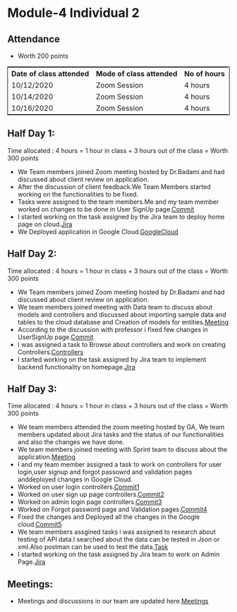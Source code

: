 # Module-4 Individual 2

## Attendance
- Worth 200 points

<table style="width:100%;border: 1px solid black;">
<tr>
<th>Date of class attended</th>	
<th>Mode of class attended</th>
<th>No of hours</th>
</tr>
<tr>
<td>10/12/2020</td>
<td>Zoom Session</td>
<td>4 hours</td>
</tr>
<tr>
<td>10/14/2020</td>
<td>Zoom Session</td>
<td> 4 hours</td>  
</tr>
<tr>
<td>10/16/2020</td>
<td>Zoom Session</td>
<td> 4 hours</td>  
</tr>
</table>

## Half Day 1:

Time allocated : 4 hours = 1 hour in class + 3 hours out of the class = Worth 300 points

- We Team members joined Zoom meeting hosted by Dr.Badami and had discussed about client review on application.
- After the discussion of client feedback.We Team Members started working on the functionalities to be fixed.
- Tasks were assigned to the team members.Me and my team member worked on changes to be done in User SignUp page.[Commit](https://github.com/harishThadka/happyHealth/commit/1dc5c4c33450352b8cbc5951dcb581bb248caf13)
- I started working on the task assigned by the Jira team to deploy home page on cloud.[Jira](http://cs04.nwmissouri.edu/browse/FIT-232)
- We Deployed application in Google Cloud.[GoogleCloud](https://github.com/annie0sc/gdp-happy-health/blob/master/design-architecture/Contributions/Tejaswi/GoogleCloud.PNG)

## Half Day 2:

Time allocated : 4 hours = 1 hour in class + 3 hours out of the class = Worth 300 points

- We Team members joined Zoom meeting hosted by Dr.Badami and had discussed about client review on application.
- We team members joined meeting with Data team to discuss about models and controllers and discussed about importing sample data and tables to the cloud database and Creation of models for entities.[Meeting](https://github.com/annie0sc/gdp-happy-health/blob/master/design-architecture/Meetings/DataTeamMeetingOct14.jpeg)
- According to the discussion with professor i fixed few changes in UserSignUp page.[Commit](https://github.com/harishThadka/happyHealth/commit/3b725721952112135c3602e68ec9390bcd82b9d9)
- I was assigned a task to Browse about controllers and work on creating Controllers.[Controllers](https://www.c-sharpcorner.com/blogs/how-to-setup-mvc-design-pattern-in-express)
- I started working on the task assigned by Jira team to implement backend functionality on homepage.[Jira](http://cs04.nwmissouri.edu/browse/FIT-233)

## Half Day 3:

Time allocated : 4 hours = 1 hour in class + 3 hours out of the class = Worth 300 points

- We team members attended the zoom meeting hosted by GA, We team members updated about Jira tasks and the status of our functionalities and also the changes we have done.
- We team members joined meeting with Sprint team to discuss about the application.[Meeting](https://github.com/annie0sc/gdp-happy-health/blob/master/design-architecture/Meetings/SprintMeetingOct16.jpeg)
- I and my team member assigned a task to work on controllers for user login,user signup and forgot passowrd and validation pages anddeployed changes in Google Cloud.
- Worked on user login controllers.[Commit1](https://github.com/harishThadka/happyHealth/commit/9c6df03a65225f1138cfc36190132aa7682d4470)
- Worked on user sign up page controllers.[Commit2](https://github.com/harishThadka/happyHealth/commit/b43017af47fb4b8ced1668351d01bfa96529169c)
- Worked on admin login page controllers.[Commit3](https://github.com/harishThadka/happyHealth/commit/3e4c159c715f014cb8cbede8a34d58c8226d4a77)
- Worked on Forgot password page and Validation pages.[Commit4](https://github.com/harishThadka/happyHealth/commit/7499b0e1290ea479d151241a488059d4e946ee89)
- Fixed the changes and Deployed all the changes in the Google cloud.[Commit5](https://github.com/harishThadka/happyHealth/commit/6a201119c9a576be481e702905156965f3a8acd1)
- We team members assgined tasks i was assigned to research about testing of API data.I searched about the data can be tested in Json or xml.Also postman can be used to test the data.[Task](http://cs04.nwmissouri.edu/browse/FIT-104)
- I started working on the task assigned by Jira team to work on Admin Page.[Jira](https://github.com/annie0sc/gdp-happy-health/blob/master/design-architecture/Contributions/Tejaswi/Jiratask6.PNG)

## Meetings:
- Meetings and discussions in our team are updated here.[Meetings](https://github.com/annie0sc/gdp_health_app/blob/master/design-architecture/meeting.md)
